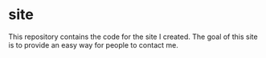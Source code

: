 # site
This repository contains the code for the site I created. The goal of this site is to provide an easy way for people to contact me.